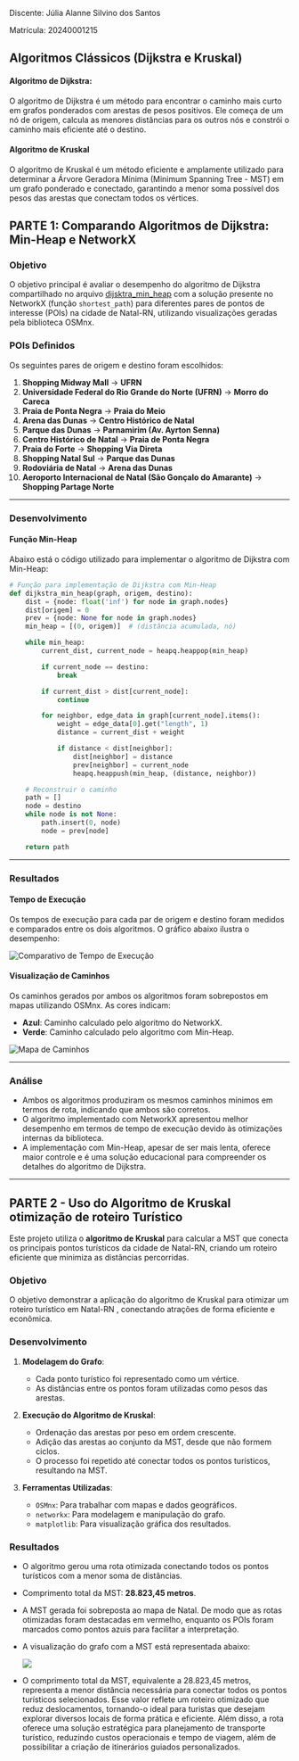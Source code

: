 Discente: Júlia Alanne Silvino dos Santos

Matrícula: 20240001215

## Algoritmos Clássicos (Dijkstra e Kruskal)

#### Algoritmo de Dijkstra:

O algoritmo de Dijkstra é um método para encontrar o caminho mais curto em grafos ponderados com arestas de pesos positivos. Ele começa de um nó de origem, calcula as menores distâncias para os outros nós e constrói o caminho mais eficiente até o destino.

#### Algoritmo de Kruskal

O algoritmo de Kruskal é um método eficiente e amplamente utilizado para determinar a Árvore Geradora Mínima (Minimum Spanning Tree - MST) em um grafo ponderado e conectado, garantindo a menor soma possível dos pesos das arestas que conectam todos os vértices.


## PARTE 1: Comparando Algoritmos de Dijkstra: Min-Heap e NetworkX 

### Objetivo
O objetivo principal é avaliar o desempenho do algoritmo de Dijkstra compartilhado no arquivo [dijsktra_min_heap](dijsktra_min_heap.ipynb) com a solução presente no NetworkX (função `shortest_path`) para diferentes pares de pontos de interesse (POIs) na cidade de Natal-RN, utilizando visualizações geradas pela biblioteca OSMnx.

### POIs Definidos
Os seguintes pares de origem e destino foram escolhidos:

1. **Shopping Midway Mall** → **UFRN**
2. **Universidade Federal do Rio Grande do Norte (UFRN)** → **Morro do Careca**
3. **Praia de Ponta Negra** → **Praia do Meio**
4. **Arena das Dunas** → **Centro Histórico de Natal**
5. **Parque das Dunas** → **Parnamirim (Av. Ayrton Senna)**
6. **Centro Histórico de Natal** → **Praia de Ponta Negra**
7. **Praia do Forte** → **Shopping Via Direta**
8. **Shopping Natal Sul** → **Parque das Dunas**
9. **Rodoviária de Natal** → **Arena das Dunas**
10. **Aeroporto Internacional de Natal (São Gonçalo do Amarante)** → **Shopping Partage Norte**

---

### Desenvolvimento

#### Função Min-Heap

Abaixo está o código utilizado para implementar o algoritmo de Dijkstra com Min-Heap:

```python
# Função para implementação de Dijkstra com Min-Heap
def dijkstra_min_heap(graph, origem, destino):
    dist = {node: float('inf') for node in graph.nodes}
    dist[origem] = 0
    prev = {node: None for node in graph.nodes}
    min_heap = [(0, origem)]  # (distância acumulada, nó)

    while min_heap:
        current_dist, current_node = heapq.heappop(min_heap)

        if current_node == destino:
            break

        if current_dist > dist[current_node]:
            continue

        for neighbor, edge_data in graph[current_node].items():
            weight = edge_data[0].get("length", 1)
            distance = current_dist + weight

            if distance < dist[neighbor]:
                dist[neighbor] = distance
                prev[neighbor] = current_node
                heapq.heappush(min_heap, (distance, neighbor))

    # Reconstruir o caminho
    path = []
    node = destino
    while node is not None:
        path.insert(0, node)
        node = prev[node]

    return path
```

---

### Resultados

#### Tempo de Execução

Os tempos de execução para cada par de origem e destino foram medidos e comparados entre os dois algoritmos. O gráfico abaixo ilustra o desempenho:

![Comparativo de Tempo de Execução](img/comparacao.png)

#### Visualização de Caminhos

Os caminhos gerados por ambos os algoritmos foram sobrepostos em mapas utilizando OSMnx. As cores indicam:
- **Azul**: Caminho calculado pelo algoritmo do NetworkX.
- **Verde**: Caminho calculado pelo algoritmo com Min-Heap.

![Mapa de Caminhos](img/Grafo_Dijsktra.png)

---

### Análise

- Ambos os algoritmos produziram os mesmos caminhos mínimos em termos de rota, indicando que ambos são corretos.
- O algoritmo implementado com NetworkX apresentou melhor desempenho em termos de tempo de execução devido às otimizações internas da biblioteca.
- A implementação com Min-Heap, apesar de ser mais lenta, oferece maior controle e é uma solução educacional para compreender os detalhes do algoritmo de Dijkstra.

---


## PARTE 2 - Uso do Algoritmo de Kruskal otimização de roteiro Turístico

Este projeto utiliza o **algoritmo de Kruskal** para calcular a  MST que conecta os principais pontos turísticos da cidade de Natal-RN, criando um roteiro eficiente que minimiza as distâncias percorridas.

### Objetivo
O objetivo demonstrar a aplicação do algoritmo de Kruskal  para otimizar um roteiro turístico em Natal-RN , conectando atrações de forma eficiente e econômica.


### Desenvolvimento
1. **Modelagem do Grafo**:
   - Cada ponto turístico foi representado como um vértice.
   - As distâncias entre os pontos foram utilizadas como pesos das arestas.

2. **Execução do Algoritmo de Kruskal**:
   - Ordenação das arestas por peso em ordem crescente.
   - Adição das arestas ao conjunto da MST, desde que não formem ciclos.
   - O processo foi repetido até conectar todos os pontos turísticos, resultando na MST.

3. **Ferramentas Utilizadas**:
   - `OSMnx`: Para trabalhar com mapas e dados geográficos.
   - `networkx`: Para modelagem e manipulação do grafo.
   - `matplotlib`: Para visualização gráfica dos resultados.
  

### Resultados
- O algoritmo gerou uma rota otimizada conectando todos os pontos turísticos com a menor soma de distâncias.
- Comprimento total da MST: **28.823,45 metros**.
- A MST gerada foi sobreposta ao mapa de Natal. De modo que as rotas otimizadas foram destacadas em vermelho, enquanto os POIs foram marcados como pontos azuis para facilitar a interpretação.
- A visualização do grafo com a MST está representada abaixo:

  ![](img/kruskal.png)

- O comprimento total da MST, equivalente a 28.823,45 metros, representa a menor distância necessária para conectar todos os pontos turísticos selecionados. Esse valor reflete um roteiro otimizado que reduz deslocamentos, tornando-o ideal para turistas que desejam explorar diversos locais de forma prática e eficiente. Além disso, a rota oferece uma solução estratégica para planejamento de transporte turístico, reduzindo custos operacionais e tempo de viagem, além de possibilitar a criação de itinerários guiados personalizados.


